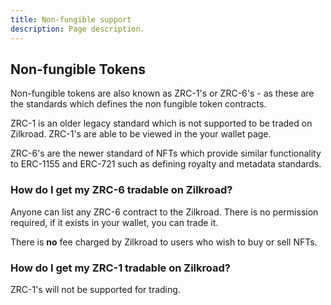 ```yaml
---
title: Non-fungible support
description: Page description.
---
```


## Non-fungible Tokens

Non-fungible tokens are also known as ZRC-1's or ZRC-6's -  as these are the standards which defines the non fungible token contracts.

ZRC-1 is an older legacy standard which is not supported to be traded on Zilkroad. ZRC-1's are able to be viewed in the your wallet page.

ZRC-6's are the newer standard of NFTs which provide similar functionality to ERC-1155 and ERC-721 such as defining royalty and metadata standards.

### How do I get my ZRC-6 tradable on Zilkroad?

Anyone can list any ZRC-6 contract to the Zilkroad. There is no permission required, if it exists in your wallet, you can trade it.

There is **no** fee charged by Zilkroad to users who wish to buy or sell NFTs.

### How do I get my ZRC-1 tradable on Zilkroad?

ZRC-1's will not be supported for trading.
